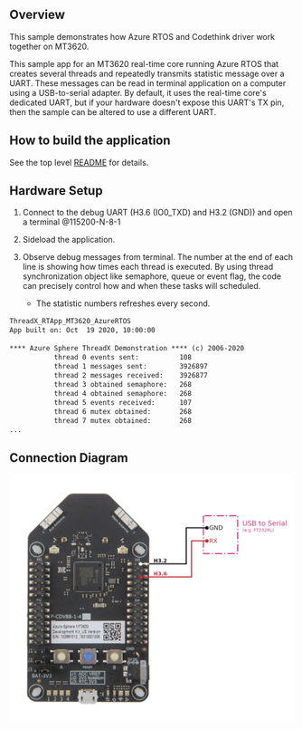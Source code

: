 ## Overview

This sample demonstrates how Azure RTOS and Codethink driver work together on MT3620.

This sample app for an MT3620 real-time core running Azure RTOS that creates several threads and 
repeatedly transmits statistic message over a UART. These messages can be read in terminal 
application on a computer using a USB-to-serial adapter. By default, it uses the real-time 
core's dedicated UART, but if your hardware doesn't expose this UART's TX pin, then the sample 
can be altered to use a different UART.

## How to build the application

See the top level [README](../README.md) for details.

## Hardware Setup

1. Connect to the debug UART (H3.6 (IO0_TXD) and H3.2 (GND)) and open a terminal @115200-N-8-1
2. Sideload the application.
3. Observe debug messages from terminal. 
   The number at the end of each line is showing how times each thread is executed. 
   By using thread synchronization object like semaphore, queue or event flag, 
   the code can precisely control how and when these tasks will scheduled. 

   - The statistic numbers refreshes every second. 

```
ThreadX_RTApp_MT3620_AzureRTOS
App built on: Oct  19 2020, 10:00:00

**** Azure Sphere ThreadX Demonstration **** (c) 2006-2020
           thread 0 events sent:          108
           thread 1 messages sent:        3926897
           thread 2 messages received:    3926877
           thread 3 obtained semaphore:   268
           thread 4 obtained semaphore:   268
           thread 5 events received:      107
           thread 6 mutex obtained:       268
           thread 7 mutex obtained:       268
...
```

## Connection Diagram

![Connection Diagram](Connection%20Diagram.png)